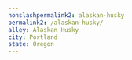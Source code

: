 ```yaml
---
﻿nonslashpermalink2: alaskan-husky
permalink2: /alaskan-husky/
alley: Alaskan Husky
city: Portland
state: Oregon
---
```

